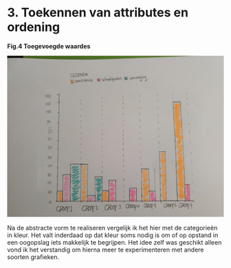 # 3. Toekennen van attributes en ordening

  
**Fig.4 Toegevoegde waardes**

![](../.gitbook/assets/var3.png)

Na de abstracte vorm te realiseren vergelijk ik het hier met de categorieën in kleur. Het valt inderdaad op dat kleur soms nodig is om of op opstand in een oogopslag iets makkelijk te begrijpen. Het idee zelf was geschikt alleen vond ik het verstandig om hierna meer te experimenteren met andere soorten grafieken. 

